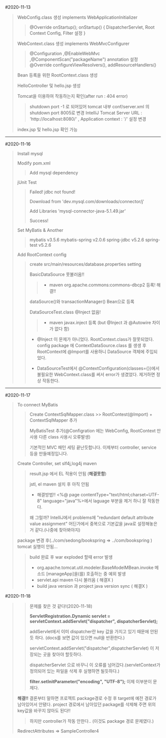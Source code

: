 #2020-11-13
>WebConfig.class 생성 implements WebApplicationInitializer
>>@Override onStartup();
>>  onStartup() { DispatcherServlet, Root Context Config, Filter 설정 }
>
> WebContext.class 생성 implements WebMvcConfigurer
>> @Configuration ,@EnableWebMvc ,@ComponentScan("packageName") annotation 설정
>> @Override configureViewResolvers(), addResourceHandlers()
> 
> Bean 등록을 위한 RootContext.class 생성
>
> HelloController 및 hello.jsp 생성
>
> Tomcat을 이용하여 작동하는지 확인(after run : 404 error)
>> shutdown port -1 로 되어있어 tomcat 내부 conf/server.xml 의 shutdown port 8005로 변경
>> IntelliJ Tomcat Server URL : 'http://localhost:8080/' , Application context : '/' 설정 변경
> 
>index.jsp 및 hello.jsp 확인 가능

---
#2020-11-16
>Install mysql
>
>Modify pom.xml
>> Add mysql dependency
>
>jUnit Test
>> Failed! jdbc not found!
>>
>> Download from 'dev.mysql.com/downloads/connector/j'
>> 
>> Add Libraries 'mysql-connector-java-5.1.49.jar' 
>>
>> Success!
>
>Set MyBatis & Another
>>  mybatis v3.5.6
>>  mybatis-spring v2.0.6
>>  spring-jdbc v5.2.6
>>  spring-test v5.2.6
>
>Add RootContext config
>> create src/main/resources/database.properties setting
>>
>> BasicDataSource 못불러옴!! 
>>> -  maven org.apache.commons:commons-dbcp2 등록!  해결!!
>>>
>>
>> dataSource()와 transactionManager() Bean으로 등록
>>
>> DataSourceTest.class @Inject 없음!
>>> - maven javax.inject 등록 (but @Inject 과 @Autowire 차이가 없다 함)
>> - @Inject 이 문제가 아니었다. RootContext.class가 잘못되었다.
>> config package 에 ContextDataSource.class 를 생생 후 RootContext에 @Import를 사용하니
>> DataSource 객체에 주입되었다.
>>
>> - DataSourceTest에서 @ContextConfiguration(classes={})에서 불필요한 WebContext.class를 써서
>> error가 생겼었다. 제거하면 정상 작동한다.

---------
#2020-11-17
>To connect MyBatis
>> Create ContextSqlMapper.class >> RootContest(@Import) + ContextSqlMapper 추가
>>
>> MyBatisTest 추가(@Configration 에는 WebConfig, RootContext 만 사용 다른 class 사용시 오류발생)
>>
>> 기본적인 MVC 패턴 세팅 끝난듯합니다. 이제부터 controller, service 등을 만들예정입니다.
>
> Create Controller, set slf4j,log4j maven
>> result.jsp 에서 EL 적용이 안됨 (**해결못함**) 
>>
>> jstl, el maven 설치 후 아직 안됨 
>> - 해결방법!! <%@ page contentType="text/html;charset=UTF-8" language="java"%>에서
>> laguage 부분을 제거 하니 잘 작동한다.
>>
>> 왜 그럴까? IntelliJ에서 problems에 "redundant default attribute value assignment"
>> 어딘가에서 중복으로 기본값을 java로 설정해놓은거 같다.(나중에 찾아봐야지)
>
> package 변경 후(../com/sedong/bookspring => ../com/bookspring ) tomcat 실행이 안됨...
>>  build 완료 후 war exploded 할때 error 발생
>> - org.apache.tomcat.util.modeler.BaseModelMBean.invoke 메소드 [manageApp]을(를) 호출하는 중 예외 발생
>> - servlet.api maven 다시 불러옴 ( 해결X )
>> - build java version 과 project java version sync ( 해결X )
>>
#2020-11-18
  
>>문제를 찾은 것 같다!(2020-11-18)
>>
>> **ServletRegistration.Dynamic servlet = servletContext.addServlet("dispatcher", dispatcherServlet);**
>>
>> addServlet에서 이미 dispatcher란 key 값을 가지고 있기 때문에 안된듯 하다.
>>(docs를 보면 값이 있으면 null을 반환한다.)
>> 
>> servletContext.addServlet("dispatcher",dispatcherServlet) 이 저장되는 곳을 찾아야 할듯하다.
>>
>> dispatcherServlet 으로 바꾸니 이 오류를 넘어갔다.(servletContext가 정의되어 있는 파일을 삭제 후 실행하면 될듯하다.)
>> 
>> **filter.setInitParameter("encoding", "UTF-8");**
>> 이제 이부분이 문제다.
>
> **해결!!** 결론부터 말하면 프로젝트 package경로 수정 후 target에 예전 경로가 남아있어서 안됐다.
> project 경로에서 남아있던 package를 삭제해 주면 위의 key값을 바꾸지 않아도 된다!!
>> 하지만 controller가 작동 안한다.. (이것도 package 경로 문제였다.)
>
> 
> RedirectAttributes => SampleController4